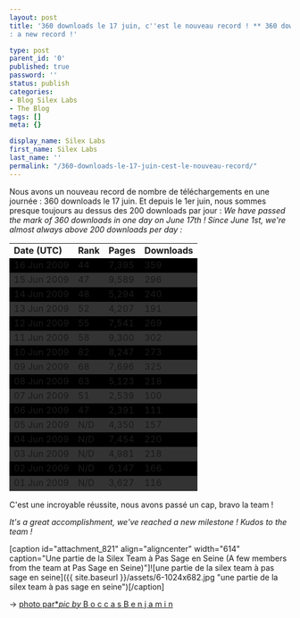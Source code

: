 ```yaml
---
layout: post
title: '360 downloads le 17 juin, c''est le nouveau record ! ** 360 downloads
: a new record !'

type: post
parent_id: '0'
published: true
password: ''
status: publish
categories:
- Blog Silex Labs
- The Blog
tags: []
meta: {}

display_name: Silex Labs
first_name: Silex Labs
last_name: ''
permalink: "/360-downloads-le-17-juin-cest-le-nouveau-record/"
---
```


Nous avons un nouveau record de nombre de téléchargements en une journée
: 360 downloads le 17 juin. Et depuis le 1er juin, nous sommes presque toujours au dessus des 200 downloads par jour
: 
_We have passed the mark of 360 downloads in one day on June 17th ! Since June 1st, we're almost always above 200 downloads per day :_

<table border="0" cellspacing="1" cellpadding="0" width="100%"><tbody><tr><td><strong>Date (UTC)</strong></td><td><strong>Rank</strong></td><td><strong>Pages</strong></td><td><strong>Downloads</strong></td></tr><tr bgcolor="#000000"><td>16 Jun 2009</td><td>44</td><td>7,395</td><td>359</td></tr><tr bgcolor="#333333"><td>15 Jun 2009</td><td>47</td><td>9,589</td><td>296</td></tr><tr bgcolor="#000000"><td>14 Jun 2009</td><td>48</td><td>5,294</td><td>240</td></tr><tr bgcolor="#333333"><td>13 Jun 2009</td><td>52</td><td>4,207</td><td>191</td></tr><tr bgcolor="#000000"><td>12 Jun 2009</td><td>55</td><td>7,541</td><td>269</td></tr><tr bgcolor="#333333"><td>11 Jun 2009</td><td>58</td><td>9,300</td><td>302</td></tr><tr bgcolor="#000000"><td>10 Jun 2009</td><td>82</td><td>8,247</td><td>273</td></tr><tr bgcolor="#333333"><td>09 Jun 2009</td><td>68</td><td>7,696</td><td>325</td></tr><tr bgcolor="#000000"><td>08 Jun 2009</td><td>63</td><td>5,123</td><td>218</td></tr><tr bgcolor="#333333"><td>07 Jun 2009</td><td>51</td><td>2,539</td><td>100</td></tr><tr bgcolor="#000000"><td>06 Jun 2009</td><td>47</td><td>2,391</td><td>111</td></tr><tr bgcolor="#333333"><td>05 Jun 2009</td><td>N/D</td><td>4,350</td><td>157</td></tr><tr bgcolor="#000000"><td>04 Jun 2009</td><td>N/D</td><td>7,454</td><td>220</td></tr><tr bgcolor="#333333"><td>03 Jun 2009</td><td>N/D</td><td>4,981</td><td>218</td></tr><tr bgcolor="#000000"><td>02 Jun 2009</td><td>N/D</td><td>6,147</td><td>166</td></tr><tr bgcolor="#333333"><td>01 Jun 2009</td><td>N/D</td><td>3,627</td><td>116</td></tr></tbody></table>

C'est une incroyable réussite, nous avons passé un cap, bravo la team !

_It's a great accomplishment, we've reached a new milestone ! Kudos to the team !_

[caption id="attachment_821" align="aligncenter" width="614" caption="Une partie de la Silex Team à Pas Sage en Seine (A few members from the team at Pas Sage en Seine)"]![une partie de la silex team à pas sage en seine]({{ site.baseurl }}/assets/6-1024x682.jpg "une partie de la silex team à pas sage en seine")[/caption]

-> [photo par*_pic by_ B o c c a s B e n j a m i n](http://benjaminboccas.com)